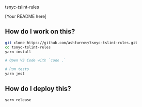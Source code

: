 tsnyc-tslint-rules

[Your README here]

## How do I work on this?

```sh
git clone https://github.com/ashfurrow/tsnyc-tslint-rules.git
cd tsnyc-tslint-rules
yarn install

# Open VS Code with `code .`

# Run tests
yarn jest
```

## How do I deploy this?

```sh
yarn release
```
